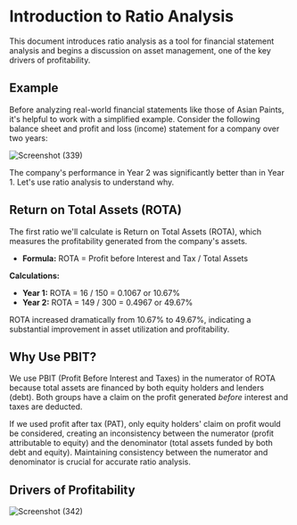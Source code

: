 # Introduction to Ratio Analysis 
This document introduces ratio analysis as a tool for financial statement analysis and begins a discussion on asset management, one of the key drivers of profitability.

## Example

Before analyzing real-world financial statements like those of Asian Paints, it's helpful to work with a simplified example. Consider the following balance sheet and profit and loss (income) statement for a company over two years:

![Screenshot (339)](https://github.com/user-attachments/assets/895f70b2-e41c-4513-86ee-58004bec50af)


The company's performance in Year 2 was significantly better than in Year 1. Let's use ratio analysis to understand why.

##  Return on Total Assets (ROTA)

The first ratio we'll calculate is Return on Total Assets (ROTA), which measures the profitability generated from the company's assets.

*   **Formula:** ROTA = Profit before Interest and Tax / Total Assets

**Calculations:**

*   **Year 1:** ROTA = 16 / 150 = 0.1067 or 10.67%
*   **Year 2:** ROTA = 149 / 300 = 0.4967 or 49.67%

ROTA increased dramatically from 10.67% to 49.67%, indicating a substantial improvement in asset utilization and profitability.

##  Why Use PBIT?

We use PBIT (Profit Before Interest and Taxes) in the numerator of ROTA because total assets are financed by both equity holders and lenders (debt). Both groups have a claim on the profit generated *before* interest and taxes are deducted.

If we used profit after tax (PAT), only equity holders' claim on profit would be considered, creating an inconsistency between the numerator (profit attributable to equity) and the denominator (total assets funded by both debt and equity). Maintaining consistency between the numerator and denominator is crucial for accurate ratio analysis.

##  Drivers of Profitability

![Screenshot (342)](https://github.com/user-attachments/assets/11d37389-98c0-4916-944f-00dd3156b8c8)
